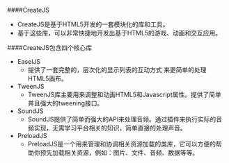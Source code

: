 ####CreateJS
- CreateJS是基于HTML5开发的一套模块化的库和工具。
- 基于这些库，可以非常快捷地开发出基于HTML5的游戏、动画和交互应用。

####CreateJS包含四个核心库
- EaselJS
    - 提供了一套完整的，层次化的显示列表的互动方式 来更简单的处理HTML5画布。
- TweenJS
    - TweenJS库主要用来调整和动画HTML5和Javascript属性。提供了简单并且强大的tweening接口。
- SoundJS
    - SoundJS提供了简单而强大的API来处理音频。通过插件来执行实际的音频实现，无需学习平台相关的知识，简单直接的处理声音。
- PreloadJS
    - PreloadJS是一个用来管理和协调相关资源加载的类库，它可以方便的帮助你预先加载相关资源，例如：图片、文件、音频、数据等等。
  